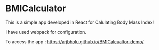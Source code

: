 # BMICalculator

This is a simple app developed in React for Calulating Body Mass Index!

I have used webpack for configuration.

To access the app : https://arjbholu.github.io/BMICalcualtor-demo/
